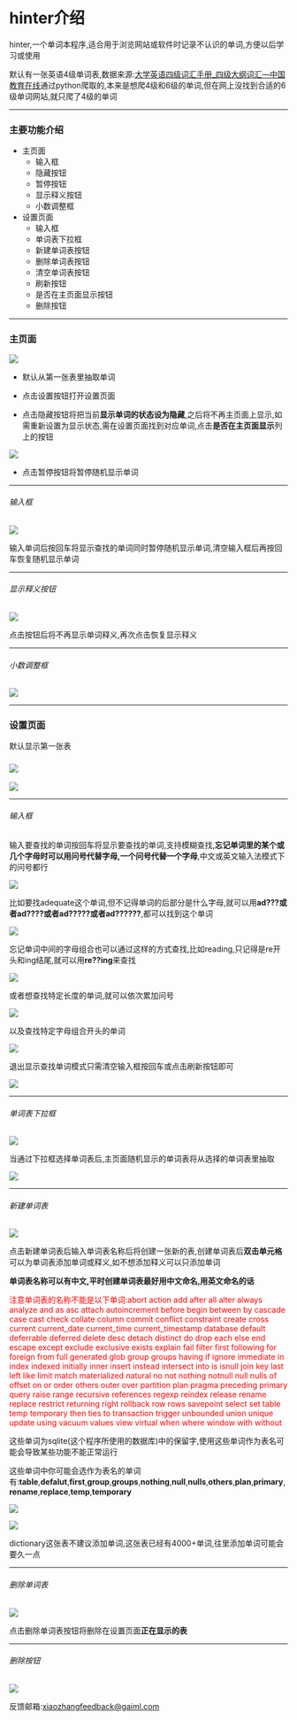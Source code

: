 # hinter介绍 

hinter,一个单词本程序,适合用于浏览网站或软件时记录不认识的单词,方便以后学习或使用

默认有一张英语4级单词表,数据来源:[大学英语四级词汇手册_四级大纲词汇—中国教育在线](https://www.eol.cn/html/en/cetwords/cet4.shtml)通过python爬取的,本来是想爬4级和6级的单词,但在网上没找到合适的6级单词网站,就只爬了4级的单词

---

### 主要功能介绍

- 主页面
  - 输入框
  - 隐藏按钮
  - 暂停按钮
  - 显示释义按钮
  - 小数调整框
- 设置页面
  - 输入框
  - 单词表下拉框
  - 新建单词表按钮
  - 删除单词表按钮
  - 清空单词表按钮
  - 刷新按钮
  - 是否在主页面显示按钮
  - 删除按钮

---

### 主页面

![](./img/mainwindow.png)

- 默认从第一张表里抽取单词

- 点击设置按钮打开设置页面



- 点击隐藏按钮将把当前**显示单词的状态设为隐藏**,之后将不再主页面上显示,如需重新设置为显示状态,需在设置页面找到对应单词,点击**是否在主页面显示**列上的按钮

![](./img/hidden.png)



- 点击暂停按钮将暂停随机显示单词

---

###### 输入框

![](./img/query-main.png)

输入单词后按回车将显示查找的单词同时暂停随机显示单词,清空输入框后再按回车恢复随机显示单词

---

###### 显示释义按钮

![](./img/isshow.png)

点击按钮后将不再显示单词释义,再次点击恢复显示释义

---

###### 小数调整框

![](./img/doublespinbox.png)

---

### 设置页面

默认显示第一张表

### ![](./img/settings.png)



![](./img/scrollbar.png)

---

###### 输入框

输入要查找的单词按回车将显示要查找的单词,支持模糊查找,**忘记单词里的某个或几个字母时可以用问号代替字母,一个问号代替一个字母**,中文或英文输入法模式下的问号都行

![](./img/fuzzyquery1.png)

比如要找adequate这个单词,但不记得单词的后部分是什么字母,就可以用**ad???**或者**ad????**或者**ad?????**或者**ad??????**,都可以找到这个单词

![](./img/fuzzyquery2.png)

忘记单词中间的字母组合也可以通过这样的方式查找,比如reading,只记得是re开头和ing结尾,就可以用**re??ing**来查找

![](./img/fuzzyquery3.png)

或者想查找特定长度的单词,就可以依次累加问号

![](./img/fuzzyquery4.png)

以及查找特定字母组合开头的单词

![](./img/fuzzyquery5.png)

退出显示查找单词模式只需清空输入框按回车或点击刷新按钮即可

![](./img/showall.png)

---

###### 单词表下拉框

![](./img/selecttable.png)

当通过下拉框选择单词表后,主页面随机显示的单词表将从选择的单词表里抽取

![](./img/tablechange.png)

---

###### 新建单词表

![](./img/createtable.png)

点击新建单词表后输入单词表名称后将创建一张新的表,创建单词表后**双击单元格**可以为单词表添加单词或释义,如不想添加释义可以只添加单词

**单词表名称可以有中文,平时创建单词表最好用中文命名,用英文命名的话**

<p style="color:red;">
    注意单词表的名称不能是以下单词:abort  action  add  after  all  alter  always  analyze  and  as  asc  attach  autoincrement  before  begin  between  by  cascade  case  cast  check  collate  column  commit  conflict  constraint  create  cross  current  current_date  current_time  current_timestamp   database  default  deferrable  deferred  delete  desc  detach  distinct  do  drop  each  else  end  escape  except  exclude  exclusive  exists  explain  fail  filter  first  following  for  foreign  from  full  generated  glob  group  groups  having  if  ignore  immediate  in  index  indexed  initially  inner  insert  instead  intersect  into  is  isnull  join  key  last  left  like  limit  match  materialized  natural no not nothing notnull null nulls of offset on or order  others  outer  over  partition  plan  pragma  preceding   primary  query  raise  range  recursive  references  regexp  reindex  release  rename  replace  restrict  returning  right  rollback  row  rows  savepoint  select  set  table  temp  temporary  then  ties  to  transaction  trigger  unbounded  union  unique  update  using  vacuum  values  view  virtual  when  where  window  with  without
</p>


这些单词为sqlite(这个程序所使用的数据库)中的保留字,使用这些单词作为表名可能会导致某些功能不能正常运行

这些单词中你可能会选作为表名的单词有:**table**,**defalut**,**first**,**group**,**groups**,**nothing**,**null**,**nulls**,**others**,**plan**,**primary**,**rename**,**replace**,**temp**,**temporary**

![](./img/edit.png)

![](./img/pressreturn.png)

dictionary这张表不建议添加单词,这张表已经有4000+单词,往里添加单词可能会要久一点

---

###### 删除单词表

![](./img/deletetable.png)

点击删除单词表按钮将删除在设置页面**正在显示的表**

---

###### 删除按钮

![](./img/deleterow.png)

反馈邮箱:xiaozhangfeedback@gaiml.com
